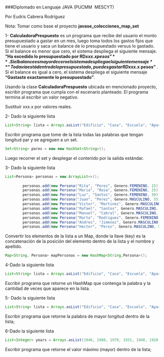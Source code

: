 ###Diplomado en Lenguaje JAVA (PUCMM ­ MESCYT)

Por Eudris Cabrera Rodríguez
 
Nota: Tomar como base el proyecto **javase_colecciones_map_set**

1-  **CalculadoraPrespuesto** es un programa que recibe del usuario el monto presupuestado a gastar en un mes, luego toma todos los gastos fijos que tiene el usuario y saca un balance de lo presupuestado versus lo gastado.
Si el balance es menor que cero, el sistema despliega el siguiente mensaje. **“Ha excedido lo presupuestado por RD$xxx.x pesos”**.
Si el balance es mayor de cero el sistema despliega el siguiente mensaje **“Todavía está dentro de lo presupuestado, puedes gastar RD$xxx.x pesos”** .
Si el balance es igual a cero, el sistema despliega el siguiente mensaje **“Gastaste exactamente lo presupuestado”**.

Usando la clase **CalculadoraPrespuesto** ubicada en mencionado proyecto, escribir programa que cumpla con el escenario planteado. El programa termina al escribir un valor negativo.

Sustituir xxx.x por valores reales.

2- Dado la siguiente lista 
```java
List<String> lista = Arrays.asList("Edificio", "Casa", "Escuela", "Apartamento", "Carro", "Tienda","Farmacia","Supermercado","Plaza","Cine","Hotel" ); 
```
Escribir programa que tome de la lista todas las palabras que tengan longitud par y se agreguen a un set.
```java
Set<String> pares = new new HashSet<String>();
```
Luego recorrer el set y desplegar el contenido por la salida estándar.

3- Dado la siguiente lista 
```java
List<Persona> personas = new ArrayList<>();
        
        personas.add(new Persona("Rita", "Perez", Genero.FEMENINO, 15));
        personas.add(new Persona("Maria", "Rosa", Genero.FEMENINO, 25));
        personas.add(new Persona("Luz", "Santos", Genero.FEMENINO, 30));
        personas.add(new Persona("Juan", "Perez", Genero.MASCULINO, 55));
        personas.add(new Persona("Victor", "Martinez", Genero.MASCULINO, 32));
        personas.add(new Persona("Rafael", "Santos", Genero.MASCULINO, 47));
        personas.add(new Persona("Manuel", "Cabral", Genero.MASCULINO, 0));
        personas.add(new Persona("Marta", "Rodriguez", Genero.FEMENINO, 18));      
        personas.add(new Persona("Andres", "Jimenez", Genero.MASCULINO, 52));
        personas.add(new Persona("Hector", "Perez", Genero.MASCULINO, 51));
```
Convertir los elementos de la lista a un Map, donde la llave (key) es la concatenación de la posición del elemento dentro de la lista y el nombre y apellido.

```java
Map<String, Persona> mapPersonas = new HashMap<String,Persona>();
```
4-Dado la siguiente lista 
```java
List<String> lista = Arrays.asList("Edificio", "Casa", "Escuela", "Apartamento", "Edificio", "Tienda","Farmacia","Apartamento","Plaza","Farmacia","Hotel" ); 
```

Escribir programa que retorne un HashMap que contenga la palabra y la cantidad de veces que aparece en la lista.

5- Dado la siguiente lista 
```java
List<String> lista = Arrays.asList("Edificio", "Casa", "Escuela", "Apartamento", "Carro", "Tienda","Farmacia","Supermercado","Plaza","Cine","Hotel" ); 
```

Escribir programa que retorne la palabra de mayor longitud dentro de la lista;

6-Dado la siguiente lista
```java
List<Integer> years = Arrays.asList(1946, 1988, 1970, 1931, 1940, 1920, 1980, 1953, 1960, 1974, 1987);
```
      
Escribir programa que retorne el valor máximo (mayor) dentro de la lista;
